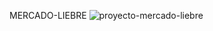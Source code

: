 MERCADO-LIEBRE 
![proyecto-mercado-liebre](https://github.com/0623CIFSNCN05LAED/grupo-11/assets/139799911/084fe48d-549c-43d1-9e5d-60df2c1531c2)

